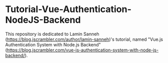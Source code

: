 # Tutorial-Vue-Authentication-NodeJS-Backend
This repository is dedicated to Lamin Sanneh (https://blog.jscrambler.com/author/lamin-sanneh)'s tutorial, named "Vue.js Authentication System with Node.js Backend" (https://blog.jscrambler.com/vue-js-authentication-system-with-node-js-backend/).  
